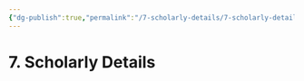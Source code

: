 ```yaml
---
{"dg-publish":true,"permalink":"/7-scholarly-details/7-scholarly-details/","noteIcon":""}
---
```


# 7. Scholarly Details

